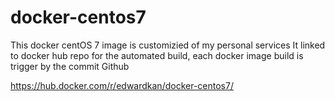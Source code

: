 # docker-centos7

This docker centOS 7 image is customizied of my personal services
It linked to docker hub repo for the automated build, each docker image build is trigger by the commit Github

https://hub.docker.com/r/edwardkan/docker-centos7/

